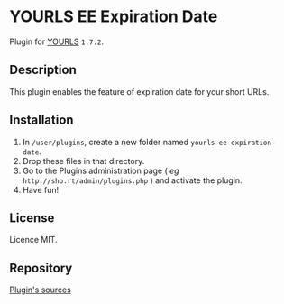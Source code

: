 YOURLS EE Expiration Date
====================

Plugin for [YOURLS](http://yourls.org) `1.7.2`.

Description
-----------
This plugin enables the feature of expiration date for your short URLs.

Installation
------------
1. In `/user/plugins`, create a new folder named `yourls-ee-expiration-date`.
2. Drop these files in that directory.
3. Go to the Plugins administration page ( *eg* `http://sho.rt/admin/plugins.php` ) and activate the plugin.
4. Have fun!

License
-------
Licence MIT.

Repository
--------------
[Plugin's sources](https://github.com/p-arnaud/yourls-ee-expiration-date)
